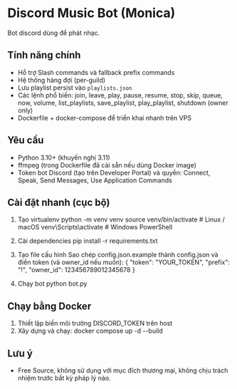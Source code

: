 # Discord Music Bot (Monica)

Bot discord dùng để phát nhạc.

## Tính năng chính
- Hỗ trợ Slash commands và fallback prefix commands
- Hệ thống hàng đợi (per-guild)
- Lưu playlist persist vào `playlists.json`
- Các lệnh phổ biến: join, leave, play, pause, resume, stop, skip, queue, now, volume, list_playlists, save_playlist, play_playlist, shutdown (owner only)
- Dockerfile + docker-compose để triển khai nhanh trên VPS

## Yêu cầu
- Python 3.10+ (khuyến nghị 3.11)
- ffmpeg (trong Dockerfile đã cài sẵn nếu dùng Docker image)
- Token bot Discord (tạo trên Developer Portal) và quyền: Connect, Speak, Send Messages, Use Application Commands

## Cài đặt nhanh (cục bộ)
1. Tạo virtualenv
   python -m venv venv
   source venv/bin/activate   # Linux / macOS
   venv\Scripts\activate    # Windows PowerShell

2. Cài dependencies
   pip install -r requirements.txt

3. Tạo file cấu hình
   Sao chép config.json.example thành config.json và điền token (và owner_id nếu muốn):
   {
     "token": "YOUR_TOKEN",
     "prefix": "!",
     "owner_id": 123456789012345678
   }

4. Chạy bot
   python bot.py

## Chạy bằng Docker
1. Thiết lập biến môi trường DISCORD_TOKEN trên host
2. Xây dựng và chạy:
   docker compose up -d --build

## Lưu ý
- Free Source, không sử dụng với mục đích thương mại, không chịu trách nhiệm trước bất kỳ pháp lý nào.
